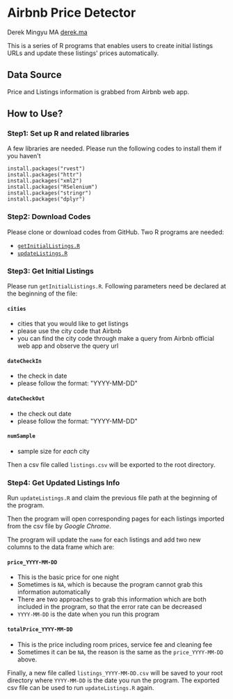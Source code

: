 # Airbnb Price Detector

Derek Mingyu MA
[derek.ma](http://derek.ma)

This is a series of R programs that enables users to create initial listings URLs and update these listings' prices automatically. 

## Data Source

Price and Listings information is grabbed from Airbnb web app.

## How to Use?

### Step1: Set up R and related libraries

A few libraries are needed. Please run the following codes to install them if you haven't

```
install.packages("rvest")
install.packages("httr")
install.packages("xml2")
install.packages("RSelenium")
install.packages("stringr")
install.packages("dplyr")
```

### Step2: Download Codes

Please clone or download codes from GitHub. Two R programs are needed:

* [`getInitialListings.R`](https://github.com/derekmma/airbnb-price-detector/blob/master/getInitialListings.R)
* [`updateListings.R`](https://github.com/derekmma/airbnb-price-detector/blob/master/updateListings.R)

### Step3: Get Initial Listings

Please run `getInitialListings.R`. Following parameters need be declared at the beginning of the file:

#### `cities`
* cities that you would like to get listings
* please use the city code that Airbnb
* you can find the city code through make a query from Airbnb official web app and observe the query url

#### `dateCheckIn`
* the check in date
* please follow the format: "YYYY-MM-DD"

#### `dateCheckOut`
* the check out date
* please follow the format: "YYYY-MM-DD"

#### `numSample`
* sample size for _each_ city

Then a csv file called `listings.csv` will be exported to the root directory.

### Step4: Get Updated Listings Info

Run `updateListings.R` and claim the previous file path at the beginning of the program.

Then the program will open corresponding pages for each listings imported from the csv file by _Google Chrome_.

The program will update the `name` for each listings and add two new columns to the data frame which are:

#### `price_YYYY-MM-DD`

* This is the basic price for one night
* Sometimes is `NA`, which is because the program cannot grab this information automatically
* There are two approaches to grab this information which are both included in the program, so that the error rate can be decreased
* `YYYY-MM-DD` is the date when you run this program

#### `totalPrice_YYYY-MM-DD`

* This is the price including room prices, service fee and cleaning fee
* Sometimes it can be `NA`, the reason is the same as the `price_YYYY-MM-DD` above.

Finally, a new file called `listings_YYYY-MM-DD.csv` will be saved to your root directory where `YYYY-MM-DD` is the date you run the program. The exported csv file can be used to run `updateListings.R` again.


